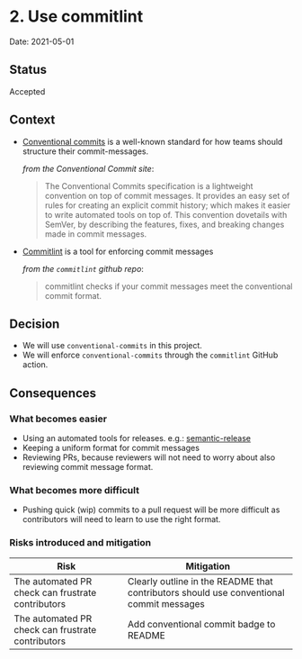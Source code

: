 # 2. Use commitlint

Date: 2021-05-01

## Status

Accepted

## Context

- [Conventional commits](https://www.conventionalcommits.org/en/v1.0.0/) is
  a well-known standard for how teams should structure their commit-messages.
  
  *from the Conventional Commit site*:

  > The Conventional Commits specification is a lightweight convention
  > on top of commit messages. It provides an easy set of rules for creating
  > an explicit commit history; which makes it easier to write automated tools on
  > top of. This convention dovetails with SemVer, by describing the features,
  > fixes, and breaking changes made in commit messages.

- [Commitlint](https://github.com/conventional-changelog/commitlint) is
  a tool for enforcing commit messages
  
  *from the `commitlint` github repo*:

  > commitlint checks if your commit messages meet the conventional commit format.

## Decision

- We will use `conventional-commits` in this project.
- We will enforce `conventional-commits` through the `commitlint` GitHub action.

## Consequences

### What becomes easier

- Using an automated tools for releases. e.g.: [semantic-release](https://github.com/semantic-release/semantic-release)
- Keeping a uniform format for commit messages
- Reviewing PRs, because reviewers will not need to worry about also reviewing
  commit message format.

### What becomes more difficult

- Pushing quick (wip) commits to a pull request will be more difficult
  as contributors will need to learn to use the right format.

### Risks introduced and mitigation

| Risk                                              | Mitigation                                                                               |
| ------------------------------------------------- | ---------------------------------------------------------------------------------------- |
| The automated PR check can frustrate contributors | Clearly outline in the README that contributors should use conventional commit messages |
| The automated PR check can frustrate contributors | Add conventional commit badge to README                                                  |
